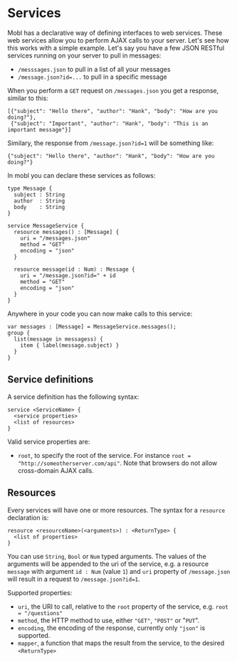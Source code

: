 Services
========

Mobl has a declarative way of defining interfaces to web services.
These web services allow you to perform AJAX calls to your server.
Let's see how this works with a simple example. Let's say you have
a few JSON RESTful services running on your server to pull in 
messages:

* `/messsages.json` to pull in a list of all your messages
* `/message.json?id=...` to pull in a specific message

When you perform a `GET` request on `/messages.json` you get a response, similar to this:

    [{"subject": "Hello there", "author": "Hank", "body": "How are you doing?"},
     {"subject": "Important", "author": "Hank", "body": "This is an important message"}]

Similary, the response from `/message.json?id=1` will be something like:


    {"subject": "Hello there", "author": "Hank", "body": "How are you doing?"}

In mobl you can declare these services as follows:

    type Message {
      subject : String
      author  : String
      body    : String
    }

    service MessageService {
      resource messages() : [Message] {
        uri = "/messages.json"
        method = "GET"
        encoding = "json"
      }

      resource message(id : Num) : Message {
        uri = "/message.json?id=" + id
        method = "GET"
        encoding = "json"
      }
    }

Anywhere in your code you can now make calls to this service:

    var messages : [Message] = MessageService.messages();
    group {
      list(message in messagess) {
        item { label(message.subject) }
      }
    }

Service definitions
-------------------

A service definition has the following syntax:

    service <ServiceName> {
      <service properties>
      <list of resources>
    }

Valid service properties are:

* `root`, to specify the root of the service. For instance `root =
  "http://someotherserver.com/api"`. Note that browsers do not allow
  cross-domain AJAX calls. 

Resources
---------

Every services will have one or more resources. The syntax for a
`resource` declaration is:

    resource <resourceName>(<arguments>) : <ReturnType> {
      <list of properties>
    }

You can use `String`, `Bool` or `Num` typed arguments. The values of
the arguments will be appended to the uri of the service, e.g. a
resource `message` with argument `id : Num` (value `1`) and `uri`
property of `/message.json` will result in a request to
`/message.json?id=1`.

Supported properties:

* `uri`, the URI to call, relative to the `root` property of the
  service, e.g. `root = "/questions"`
* `method`, the HTTP method to use, either `"GET"`, `"POST"` or
  "`PUT`".
* `encoding`, the encoding of the response, currently only `"json"` is
  supported.
* `mapper`, a function that maps the result from the service, to the
  desired `<ReturnType>`

